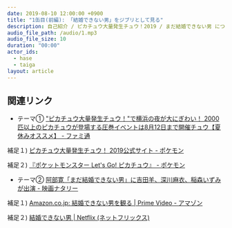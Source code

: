 ```yaml
---
date: 2019-08-10 12:00:00 +0900
title: "1缶目(前編): 「結婚できない男」をジブリとして見る"
description: 自己紹介 / ピカチュウ大量発生チュウ！2019 / まだ結婚できない男 についてトークしました。
audio_file_path: /audio/1.mp3
audio_file_size: 10
duration: "00:00"
actor_ids:
  - hase
  - taiga
layout: article
---
```


## 関連リンク

- テーマ① ["ピカチュウ大量発生チュウ！"で横浜の夜が大にぎわい！ 2000匹以上のピカチュウが登場する圧巻イベントは8月12日まで開催チュウ【夏休みオススメ】 - ファミ通](https://www.famitsu.com/news/201908/08181096.html)

補足１) [ピカチュウ大量発生チュウ！ 2019公式サイト - ポケモン](https://www.pokemon.co.jp/ex/pika_event)

補足２) [『ポケットモンスター Let's Go! ピカチュウ』 - ポケモン](https://www.pokemon.co.jp/ex/pika_vee)

- テーマ② [阿部寛「まだ結婚できない男」に吉田羊、深川麻衣、稲森いずみが出演 - 映画ナタリー](https://natalie.mu/eiga/news/342808)

補足１) [Amazon.co.jp: 結婚できない男を観る | Prime Video - アマゾン](https://www.amazon.co.jp/gp/video/detail/B01K2Q6XCU)

補足２) [結婚できない男 | Netflix (ネットフリックス)](https://www.netflix.com/jp/title/80062012)
